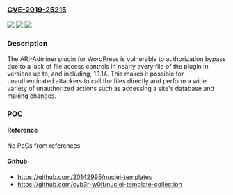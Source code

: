 ### [CVE-2019-25215](https://cve.mitre.org/cgi-bin/cvename.cgi?name=CVE-2019-25215)
![](https://img.shields.io/static/v1?label=Product&message=ARI%20Adminer%20%E2%80%93%20WordPress%20Database%20Manager&color=blue)
![](https://img.shields.io/static/v1?label=Version&message=*%3C%3D%201.1.14%20&color=brighgreen)
![](https://img.shields.io/static/v1?label=Vulnerability&message=CWE-862%20Missing%20Authorization&color=brighgreen)

### Description

The ARI-Adminer plugin for WordPress is vulnerable to authorization bypass due to a lack of file access controls in nearly every file of the plugin in versions up to, and including, 1.1.14. This makes it possible for unauthenticated attackers to call the files directly and perform a wide variety of unauthorized actions such as accessing a site's database and making changes.

### POC

#### Reference
No PoCs from references.

#### Github
- https://github.com/20142995/nuclei-templates
- https://github.com/cyb3r-w0lf/nuclei-template-collection


